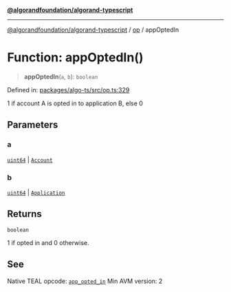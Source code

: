 [**@algorandfoundation/algorand-typescript**](../../README.md)

***

[@algorandfoundation/algorand-typescript](../../README.md) / [op](../README.md) / appOptedIn

# Function: appOptedIn()

> **appOptedIn**(`a`, `b`): `boolean`

Defined in: [packages/algo-ts/src/op.ts:329](https://github.com/algorandfoundation/puya-ts/blob/main/packages/algo-ts/src/op.ts#L329)

1 if account A is opted in to application B, else 0

## Parameters

### a

[`uint64`](../../index/type-aliases/uint64.md) | [`Account`](../../index/type-aliases/Account.md)

### b

[`uint64`](../../index/type-aliases/uint64.md) | [`Application`](../../index/type-aliases/Application.md)

## Returns

`boolean`

1 if opted in and 0 otherwise.

## See

Native TEAL opcode: [`app_opted_in`](https://developer.algorand.org/docs/get-details/dapps/avm/teal/opcodes/v10/#app_opted_in)
Min AVM version: 2
